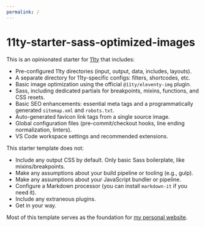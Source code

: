 ```yaml
---
permalink: /
---
```


# 11ty-starter-sass-optimized-images

This is an opinionated starter for [11ty](https://github.com/11ty/eleventy) that includes:

- Pre-configured 11ty directories (input, output, data, includes, layouts).
- A separate directory for 11ty-specific configs: filters, shortcodes, etc.
- Basic image optimization using the official `@11ty/eleventy-img` plugin.
- Sass, including dedicated partials for breakpoints, mixins, functions, and CSS resets.
- Basic SEO enhancements: essential meta tags and a programmatically generated `sitemap.xml` and `robots.txt`.
- Auto-generated favicon link tags from a single source image.
- Global configuration files (pre-commit/checkout hooks, line ending normalization, linters).
- VS Code workspace settings and recommended extensions.

This starter template does not:

- Include any output CSS by default. Only basic Sass boilerplate, like mixins/breakpoints.
- Make any assumptions about your build pipeline or tooling (e.g., gulp).
- Make any assumptions about your JavaScript bundler or pipeline.
- Configure a Markdown processor (you can install `markdown-it` if you need it).
- Include any extraneous plugins.
- Get in your way.

Most of this template serves as the foundation for [my personal website](https://github.com/AleksandrHovhannisyan/aleksandrhovhannisyan.com).
